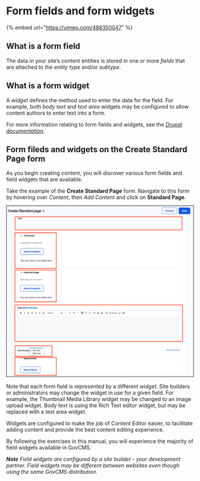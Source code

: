 # Form fields and form widgets

{% embed url="https://vimeo.com/488350047" %}

## What is a form field
The data in your site’s content entities is stored in one or more _fields_ that are attached to the _entity type_ and/or _subtype_.

## What is a form widget

A _widget_ defines the method used to enter the data for the field. For example, both _body text_ and _text area_ widgets may be configured to allow content authors to enter text into a form.

For more information relating to form fields and widgets, see the _[Drupal documentation](https://www.drupal.org/docs/user_guide/en/structure-widgets.html)_.

## Form fileds and widgets on the Create Standard Page form

As you begin creating content, you will discover various form fields and field widgets that are available. 

Take the example of the **Create Standard Page** form. Navigate to this form by hovering over _Content_, then _Add Content_ and click on **Standard Page**.

![Image of Standard page showing widgets](../.gitbook/assets/Unit-2-Form-Fields-Widgets.png)

Note that each form field is represented by a different _widget_. Site builders or administrators may change the widget in use for a given field. For example, the Thumbnail Media Library widget may be changed to an image upload widget. Body text is using the Rich Text editor widget, but may be replaced with a text area widget.

Widgets are configured to make the job of Content Editor easier, to facilitate adding content and provide the best content editing experience.

By following the exercises in this manual, you will experience the majority of field widgets available in GovCMS.

_**Note** Field widgets are configured by a site builder - your development partner. Field widgets may be different between websites even though using the same GovCMS distribution._
